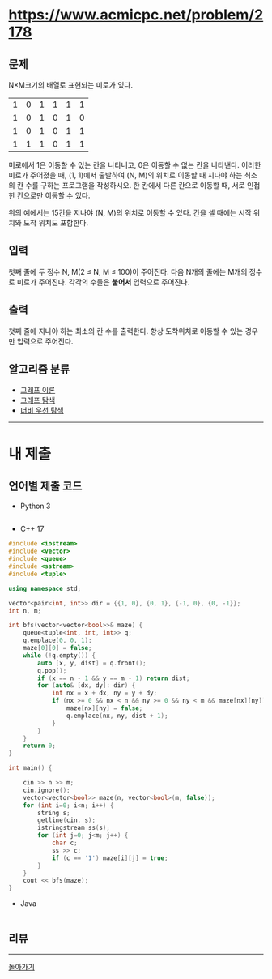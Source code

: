 # https://www.acmicpc.net/problem/2178

## 문제

N×M크기의 배열로 표현되는 미로가 있다.

|   |   |   |   |   |   |
|---|---|---|---|---|---|
|1|0|1|1|1|1|
|1|0|1|0|1|0|
|1|0|1|0|1|1|
|1|1|1|0|1|1|

미로에서 1은 이동할 수 있는 칸을 나타내고, 0은 이동할 수 없는 칸을 나타낸다. 이러한 미로가 주어졌을 때, (1, 1)에서 출발하여 (N, M)의 위치로 이동할 때 지나야 하는 최소의 칸 수를 구하는 프로그램을 작성하시오. 한 칸에서 다른 칸으로 이동할 때, 서로 인접한 칸으로만 이동할 수 있다.

위의 예에서는 15칸을 지나야 (N, M)의 위치로 이동할 수 있다. 칸을 셀 때에는 시작 위치와 도착 위치도 포함한다.

## 입력

첫째 줄에 두 정수 N, M(2 ≤ N, M ≤ 100)이 주어진다. 다음 N개의 줄에는 M개의 정수로 미로가 주어진다. 각각의 수들은 **붙어서** 입력으로 주어진다.

## 출력

첫째 줄에 지나야 하는 최소의 칸 수를 출력한다. 항상 도착위치로 이동할 수 있는 경우만 입력으로 주어진다.

## 알고리즘 분류

- [그래프 이론](https://www.acmicpc.net/problem/tag/7)
- [그래프 탐색](https://www.acmicpc.net/problem/tag/11)
- [너비 우선 탐색](https://www.acmicpc.net/problem/tag/126)

---
# 내 제출

## 언어별 제출 코드

- Python 3
``` python

```

- C++ 17
``` c++
#include <iostream>
#include <vector>
#include <queue>
#include <sstream>
#include <tuple>

using namespace std;

vector<pair<int, int>> dir = {{1, 0}, {0, 1}, {-1, 0}, {0, -1}};
int n, m;

int bfs(vector<vector<bool>>& maze) {
    queue<tuple<int, int, int>> q;
    q.emplace(0, 0, 1);
    maze[0][0] = false;
    while (!q.empty()) {
        auto [x, y, dist] = q.front();
        q.pop();
        if (x == n - 1 && y == m - 1) return dist;
        for (auto& [dx, dy]: dir) {
            int nx = x + dx, ny = y + dy;
            if (nx >= 0 && nx < n && ny >= 0 && ny < m && maze[nx][ny]) {
                maze[nx][ny] = false;
                q.emplace(nx, ny, dist + 1);
            }
        }
    }
    return 0;
}

int main() {

    cin >> n >> m;
    cin.ignore();
    vector<vector<bool>> maze(n, vector<bool>(m, false));
    for (int i=0; i<n; i++) {
        string s;
        getline(cin, s);
        istringstream ss(s);
        for (int j=0; j<m; j++) {
            char c;
            ss >> c;
            if (c == '1') maze[i][j] = true;
        }
    }
    cout << bfs(maze);
}
```

- Java
``` java

```

## 리뷰




---
[돌아가기](../SSAFY_11th_study.md)
